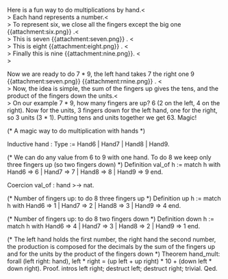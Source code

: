 Here is a fun way to do multiplications by hand.<<BR>> Each hand represents a number.<<BR>> To represent six, we close all the fingers except the big one {{attachment:six.png}} .<<BR>>  This is seven {{attachment:seven.png}} . <<BR>>  This is eight {{attachment:eight.png}} . <<BR>> Finally this is nine {{attachment:nine.png}}. <<BR>>

Now we are ready to do 7 * 9, the left hand takes 7 the right one 9 {{attachment:seven.png}} {{attachment:rnine.png}} . <<BR>> Now, the idea is simple, the sum of the fingers up gives the tens, and the product of the fingers down the units.<<BR>> On our example 7 * 9, how many fingers are up? 6 (2 on the left, 4 on the right). Now for the units, 3 fingers down for the left hand, one for the right, so 3 units (3 * 1). Putting tens and units together we get 63. Magic!

(* A magic way to do multiplication with hands *)

Inductive hand : Type := Hand6 | Hand7 | Hand8 | Hand9.

(* We can do any value from 6 to 9 with one hand. To do 8 we keep
   only three fingers up (so two fingers down) *)
Definition val_of h := 
match h with Hand6 => 6 | Hand7 => 7 | Hand8 => 8 | Hand9 => 9 end.

Coercion val_of : hand >-> nat.

(* Number of fingers up: to do 8 three fingers up *)
Definition up h := 
match h with Hand6 => 1 | Hand7 => 2 | Hand8 => 3 | Hand9 => 4 end.

(* Number of fingers up: to do 8 two fingers down *)
Definition down h := 
 match h with Hand6 => 4 | Hand7 => 3 | Hand8 => 2 | Hand9 => 1 end.

(* The left hand holds the first number, the right hand the second number,
   the production is composed 
     for the decimals by the sum of the fingers up and 
     for the units by the product of the fingers down
 *)
Theorem hand_mult: forall (left right: hand),
  left * right = (up left + up right) * 10 + (down left * down right).
Proof.
intros left right; destruct left; destruct right; trivial.
Qed.
